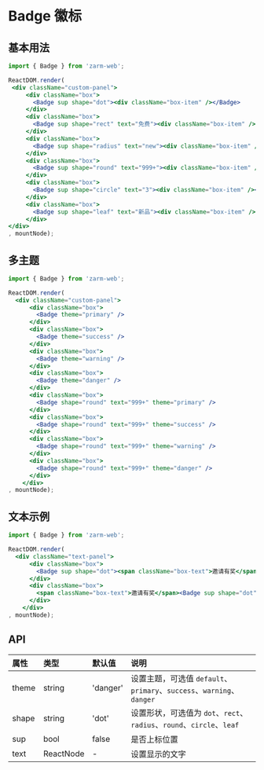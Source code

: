 # Badge 徽标


## 基本用法
```jsx
import { Badge } from 'zarm-web';

ReactDOM.render(
 <div className="custom-panel">
     <div className="box">
       <Badge sup shape="dot"><div className="box-item" /></Badge>
     </div>
     <div className="box">
       <Badge sup shape="rect" text="免费"><div className="box-item" /></Badge>
     </div>
     <div className="box">
       <Badge sup shape="radius" text="new"><div className="box-item" /></Badge>
     </div>
     <div className="box">
       <Badge sup shape="round" text="999+"><div className="box-item" /></Badge>
     </div>
     <div className="box">
       <Badge sup shape="circle" text="3"><div className="box-item" /></Badge>
     </div>
     <div className="box">
       <Badge sup shape="leaf" text="新品"><div className="box-item" /></Badge>
     </div>
</div>
, mountNode);
```
## 多主题
```jsx
import { Badge } from 'zarm-web';

ReactDOM.render(
  <div className="custom-panel">
      <div className="box">
        <Badge theme="primary" />
      </div>
      <div className="box">
        <Badge theme="success" />
      </div>
      <div className="box">
        <Badge theme="warning" />
      </div>
      <div className="box">
        <Badge theme="danger" />
      </div>
      <div className="box">
        <Badge shape="round" text="999+" theme="primary" />
      </div>
      <div className="box">
        <Badge shape="round" text="999+" theme="success" />
      </div>
      <div className="box">
        <Badge shape="round" text="999+" theme="warning" />
      </div>
      <div className="box">
        <Badge shape="round" text="999+" theme="danger" />
      </div>
    </div>
, mountNode);
```

## 文本示例
```jsx
import { Badge } from 'zarm-web';

ReactDOM.render(
  <div className="text-panel">
      <div className="box">
        <Badge sup shape="dot"><span className="box-text">邀请有奖</span></Badge>
      </div>
      <div className="box">
        <span className="box-text">邀请有奖</span><Badge sup shape="dot"/>
      </div>
    </div>
, mountNode);
```

## API

| 属性 | 类型 | 默认值 | 说明 |
| :--- | :--- | :--- | :--- |
| theme | string | 'danger' | 设置主题，可选值 `default`、`primary`、`success`、`warning`、`danger` |
| shape | string | 'dot' | 设置形状，可选值为 `dot`、`rect`、`radius`、`round`、`circle`、`leaf` |
| sup | bool | false | 是否上标位置 |
| text | ReactNode | - | 设置显示的文字 |
